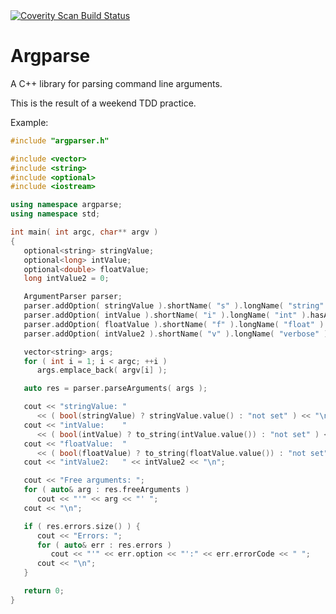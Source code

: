 <a href="https://scan.coverity.com/projects/mmahnic-argparse">
  <img alt="Coverity Scan Build Status"
       src="https://scan.coverity.com/projects/17475/badge.svg"/>
</a>

# Argparse

A C++ library for parsing command line arguments.

This is the result of a weekend TDD practice.

Example:

```c++
#include "argparser.h"

#include <vector>
#include <string>
#include <optional>
#include <iostream>

using namespace argparse;
using namespace std;

int main( int argc, char** argv )
{
   optional<string> stringValue;
   optional<long> intValue;
   optional<double> floatValue;
   long intValue2 = 0;

   ArgumentParser parser;
   parser.addOption( stringValue ).shortName( "s" ).longName( "string" ).hasArgument();
   parser.addOption( intValue ).shortName( "i" ).longName( "int" ).hasArgument();
   parser.addOption( floatValue ).shortName( "f" ).longName( "float" ).hasArgument();
   parser.addOption( intValue2 ).shortName( "v" ).longName( "verbose" );

   vector<string> args;
   for ( int i = 1; i < argc; ++i )
      args.emplace_back( argv[i] );

   auto res = parser.parseArguments( args );

   cout << "stringValue: "
      << ( bool(stringValue) ? stringValue.value() : "not set" ) << "\n";
   cout << "intValue:    "
      << ( bool(intValue) ? to_string(intValue.value()) : "not set" ) << "\n";
   cout << "floatValue:  "
      << ( bool(floatValue) ? to_string(floatValue.value()) : "not set" ) << "\n";
   cout << "intValue2:   " << intValue2 << "\n";

   cout << "Free arguments: ";
   for ( auto& arg : res.freeArguments )
      cout << "'" << arg << "' ";
   cout << "\n";

   if ( res.errors.size() ) {
      cout << "Errors: ";
      for ( auto& err : res.errors )
         cout << "'" << err.option << "':" << err.errorCode << " ";
      cout << "\n";
   }

   return 0;
}
```
